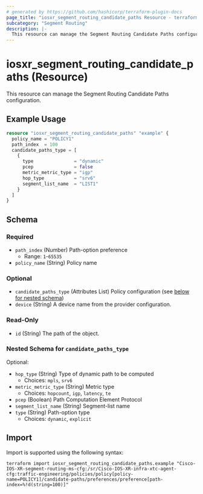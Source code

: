 ```yaml
---
# generated by https://github.com/hashicorp/terraform-plugin-docs
page_title: "iosxr_segment_routing_candidate_paths Resource - terraform-provider-iosxr"
subcategory: "Segment Routing"
description: |-
  This resource can manage the Segment Routing Candidate Paths configuration.
---
```


# iosxr_segment_routing_candidate_paths (Resource)

This resource can manage the Segment Routing Candidate Paths configuration.

## Example Usage

```terraform
resource "iosxr_segment_routing_candidate_paths" "example" {
  policy_name = "POLICY1"
  path_index  = 100
  candidate_paths_type = [
    {
      type               = "dynamic"
      pcep               = false
      metric_metric_type = "igp"
      hop_type           = "srv6"
      segment_list_name  = "LIST1"
    }
  ]
}
```

<!-- schema generated by tfplugindocs -->
## Schema

### Required

- `path_index` (Number) Path-option preference
  - Range: `1`-`65535`
- `policy_name` (String) Policy name

### Optional

- `candidate_paths_type` (Attributes List) Policy configuration (see [below for nested schema](#nestedatt--candidate_paths_type))
- `device` (String) A device name from the provider configuration.

### Read-Only

- `id` (String) The path of the object.

<a id="nestedatt--candidate_paths_type"></a>
### Nested Schema for `candidate_paths_type`

Optional:

- `hop_type` (String) Type of dynamic path to be computed
  - Choices: `mpls`, `srv6`
- `metric_metric_type` (String) Metric type
  - Choices: `hopcount`, `igp`, `latency`, `te`
- `pcep` (Boolean) Path Computation Element Protocol
- `segment_list_name` (String) Segment-list name
- `type` (String) Path-option type
  - Choices: `dynamic`, `explicit`

## Import

Import is supported using the following syntax:

```shell
terraform import iosxr_segment_routing_candidate_paths.example "Cisco-IOS-XR-segment-routing-ms-cfg:/sr/Cisco-IOS-XR-infra-xtc-agent-cfg:traffic-engineering/policies/policy[policy-name=POLICY1]/candidate-paths/preferences/preference[path-index=%!d(string=100)]"
```
